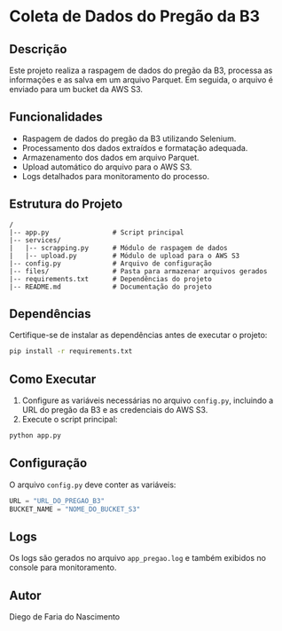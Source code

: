 # Coleta de Dados do Pregão da B3

## Descrição
Este projeto realiza a raspagem de dados do pregão da B3, processa as informações e as salva em um arquivo Parquet. Em seguida, o arquivo é enviado para um bucket da AWS S3.

## Funcionalidades
- Raspagem de dados do pregão da B3 utilizando Selenium.
- Processamento dos dados extraídos e formatação adequada.
- Armazenamento dos dados em arquivo Parquet.
- Upload automático do arquivo para o AWS S3.
- Logs detalhados para monitoramento do processo.

## Estrutura do Projeto
```
/
|-- app.py                # Script principal
|-- services/
|   |-- scrapping.py      # Módulo de raspagem de dados
|   |-- upload.py         # Módulo de upload para o AWS S3
|-- config.py             # Arquivo de configuração
|-- files/                # Pasta para armazenar arquivos gerados
|-- requirements.txt      # Dependências do projeto
|-- README.md             # Documentação do projeto
```

## Dependências
Certifique-se de instalar as dependências antes de executar o projeto:
```bash
pip install -r requirements.txt
```

## Como Executar
1. Configure as variáveis necessárias no arquivo `config.py`, incluindo a URL do pregão da B3 e as credenciais do AWS S3.
2. Execute o script principal:
```bash
python app.py
```

## Configuração
O arquivo `config.py` deve conter as variáveis:
```python
URL = "URL_DO_PREGAO_B3"
BUCKET_NAME = "NOME_DO_BUCKET_S3"
```

## Logs
Os logs são gerados no arquivo `app_pregao.log` e também exibidos no console para monitoramento.

## Autor
Diego de Faria do Nascimento

